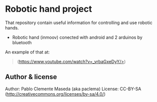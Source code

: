  Robotic hand project
======================
That repository contain useful information for controlling and use robotic hands.

* Robotic hand (inmoov)  conected with android and 2 arduinos by bluetooth

An example of that at:

>(https://www.youtube.com/watch?v=_vrbaGxeDyY/>)


Author & license  
--
Author: Pablo Clemente Maseda (aka paclema)
License: CC-BY-SA (<http://creativecommons.org/licenses/by-sa/4.0/>)  
